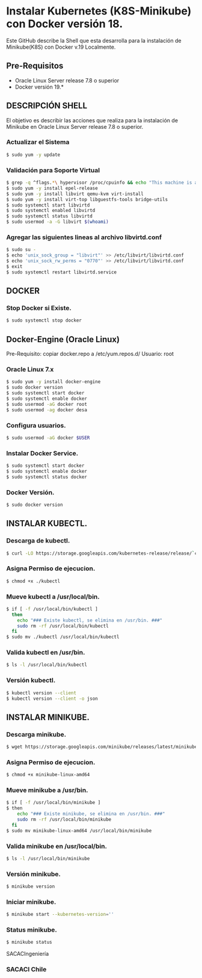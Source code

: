 # Instalar Kubernetes (K8S-Minikube) con Docker versión 18.

Este GitHub describe la Shell que esta desarrolla para la instalación de Minikube(K8S) con Docker v.19 Localmente.

## Pre-Requisitos
* Oracle Linux Server release 7.8 o superior
* Docker versión 19.* 

## DESCRIPCIÓN SHELL

El objetivo es describir las acciones que realiza para la instalación de Minikube en Oracle Linux Server release 7.8 o superior.

### Actualizar el  Sistema
```sh
$ sudo yum -y update
```
### Validación para Soporte Virtual
```sh
$ grep -q ^flags.*\ hypervisor /proc/cpuinfo && echo "This machine is a VM"
$ sudo yum -y install epel-release
$ sudo yum -y install libvirt qemu-kvm virt-install 
$ sudo yum -y install virt-top libguestfs-tools bridge-utils
$ sudo systemctl start libvirtd
$ sudo systemctl enabled libvirtd
$ sudo systemctl status libvirtd
$ sudo usermod -a -G libvirt $(whoami)
```
### Agregar las siguientes lineas al archivo libvirtd.conf
```sh
$ sudo su -
$ echo 'unix_sock_group = "libvirt"' >> /etc/libvirt/libvirtd.conf
$ echo 'unix_sock_rw_perms = "0770"' >> /etc/libvirt/libvirtd.conf
$ exit
$ sudo systemctl restart libvirtd.service
```
## DOCKER
### Stop Docker si Existe.
```sh
$ sudo systemctl stop docker
```
## Docker-Engine (Oracle Linux)
Pre-Requisito: copiar docker.repo a /etc/yum.repos.d/
Usuario: root
### Oracle Linux 7.x
```sh
$ sudo yum -y install docker-engine
$ sudo docker version
$ sudo systemctl start docker
$ sudo systemctl enable docker
$ sudo usermod -aG docker root
$ sudo usermod -ag docker desa
```
### Configura usuarios.
```sh
$ sudo usermod -aG docker $USER
```
### Instalar Docker Service.
```sh
$ sudo systemctl start docker
$ sudo systemctl enable docker
$ sudo systemctl status docker
```
### Docker Versión.
```sh
$ sudo docker version
```
## INSTALAR KUBECTL.
### Descarga de kubectl.
```sh
$ curl -LO https://storage.googleapis.com/kubernetes-release/release/`curl -s https://storage.googleapis.com/kubernetes-release/release/stable.txt`/bin/linux/amd64/kubectl
```
### Asigna Permiso de ejecucion.
```sh
$ chmod +x ./kubectl
```
### Mueve kubectl a /usr/local/bin.
```sh
$ if [ -f /usr/local/bin/kubectl ]
  then
    echo "### Existe kubectl, se elimina en /usr/bin. ###"
    sudo rm -rf /usr/local/bin/kubectl
  fi
$ sudo mv ./kubectl /usr/local/bin/kubectl
```
### Valida kubectl en /usr/bin.
```sh
$ ls -l /usr/local/bin/kubectl
```
### Versión kubectl.
```sh
$ kubectl version --client
$ kubectl version --client -o json
```
## INSTALAR MINIKUBE.
### Descarga minikube.
```sh
$ wget https://storage.googleapis.com/minikube/releases/latest/minikube-linux-amd64
```
### Asigna Permiso de ejecucion.
```sh
$ chmod +x minikube-linux-amd64
```
### Mueve minikube a /usr/bin.
```sh
$ if [ -f /usr/local/bin/minikube ]
$ then
    echo "### Existe minikube, se elimina en /usr/bin. ###"
    sudo rm -rf /usr/local/bin/minikube
  fi
$ sudo mv minikube-linux-amd64 /usr/local/bin/minikube
```
### Valida minikube en /usr/local/bin.
```sh
$ ls -l /usr/local/bin/minikube
```
### Versión minikube.
```sh
$ minikube version
```
### Iniciar  minikube.
```sh
$ minikube start --kubernetes-version=''
```
### Status minikube.
```sh
$ minikube status
```

SACACIngeniería

### SACACI Chile

